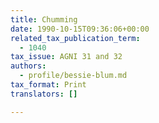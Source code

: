 ```yaml
---
title: Chumming
date: 1990-10-15T09:36:06+00:00
related_tax_publication_term:
  - 1040
tax_issue: AGNI 31 and 32
authors:
  - profile/bessie-blum.md
tax_format: Print
translators: []

---
```

